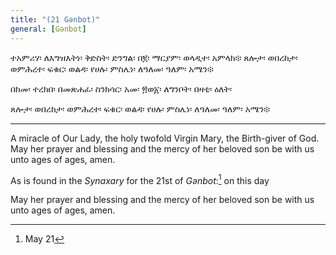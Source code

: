 ```yaml
---
title: "(21 Gǝnbot)"
general: [Gǝnbot]
---
```

ተአምሪሃ፡ ለእግዝእትነ፡ ቅድስት፡ ድንግል፡ በ፪፡ ማርያም፡ ወላዲተ፡ አምላክ፨ ጸሎታ፡ ወበረከታ፡ ወምሕረተ፡ ፍቁር፡ ወልዳ፡ የሀሉ፡ ምስሌነ፡ ለዓለመ፡ ዓለም፡ አሜን፨

በከመ፡ ተረክበ፡ በመጽሐፈ፡ ስንክሳር፡ አመ፡ ፳ወ፩፡ ለግንቦት፡ በዛቲ፡ ዕለት፡

ጸሎታ፡ ወበረከታ፡ ወምሕረተ፡ ፍቁር፡ ወልዳ፡ የሀሉ፡ ምስሌነ፡ ለዓለመ፡ ዓለም፡ አሜን፨

----

A miracle of Our Lady, the holy twofold Virgin Mary, the Birth-giver of God. May her prayer and blessing and the mercy of her beloved son be with us unto ages of ages, amen.

As is found in the *Synaxary* for the 21st of *Gǝnbot*:[^1] on this day

May her prayer and blessing and the mercy of her beloved son be with us unto ages of ages, amen.

[^1]: May 21